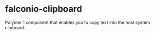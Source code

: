 # falconio-clipboard
Polymer 1 component that enables you to copy text into the host system clipboard.
